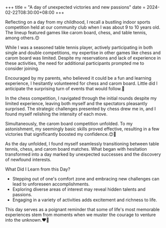 +++
title = "A day of unexpected victories and new passions"
date = 2024-02-22T08:30:00+08:00
+++



Reflecting on a day from my childhood, I recall a bustling indoor sports competition held at our community club when I was about 9 to 10 years old. The lineup featured games like carom board, chess, and table tennis, among others.😊

While I was a seasoned table tennis player, actively participating in both single and double competitions, my expertise in other games like chess and carom board was limited. Despite my reservations and lack of experience in these activities, the need for additional participants prompted me to consider joining.

Encouraged by my parents, who believed it could be a fun and learning experience, I hesitantly volunteered for chess and carom board. Little did I anticipate the surprising turn of events that would follow.💖

In the chess competition, I navigated through the initial rounds despite my limited experience, leaving both myself and the spectators pleasantly surprised. The strategic challenges presented by chess drew me in, and I found myself relishing the intensity of each move.

Simultaneously, the carom board competition unfolded. To my astonishment, my seemingly basic skills proved effective, resulting in a few victories that significantly boosted my confidence.😊🌟

As the day unfolded, I found myself seamlessly transitioning between table tennis, chess, and carom board matches. What began with hesitation transformed into a day marked by unexpected successes and the discovery of newfound interests.


What Did I Learn from this Day?

- Stepping out of one's comfort zone and embracing new challenges can lead to unforeseen accomplishments.
- Exploring diverse areas of interest may reveal hidden talents and passions.
- Engaging in a variety of activities adds excitement and richness to life.


This day serves as a poignant reminder that some of life's most memorable experiences stem from moments when we muster the courage to venture into the unknown.❤️🙂



